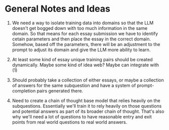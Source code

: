# General Notes and Ideas

1. We need a way to isolate training data into domains so that the LLM doesn't get bogged down with too much information in the same domain. So that means for each essay submission we have to identify cetain parameters and then place the essay in the correct domain. Somehow, based off the parameters, there will be an adjustment to the prompt to adjust its domain and give the LLM more ability to learn.

2. At least some kind of essay unique training pairs should be created dynamically. Maybe some kind of idea web? Maybe can integrate with (1)

3. Should probably take a collection of either essays, or maybe a collection of answers for the same subquestion and have a system of prompt-completion pairs generated there.

4. Need to create a chain of thought base model that relies heavily on the subquestions. Essentially we'll train it to rely heavily on those questions and potential answers as part of its broader chain of thought. That's also why we'll need a lot of questions to have reasonable entry and exit points from real world questions to real world answers.
